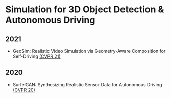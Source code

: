 # Simulation for 3D Object Detection & Autonomous Driving

## 2021

- GeoSim: Realistic Video Simulation via Geometry-Aware Composition for Self-Driving [(CVPR 21)](https://openaccess.thecvf.com/content/CVPR2021/papers/Chen_GeoSim_Realistic_Video_Simulation_via_Geometry-Aware_Composition_for_Self-Driving_CVPR_2021_paper.pdf)

## 2020

- SurfelGAN: Synthesizing Realistic Sensor Data for Autonomous Driving [(CVPR 20)](https://openaccess.thecvf.com/content_CVPR_2020/papers/Yang_SurfelGAN_Synthesizing_Realistic_Sensor_Data_for_Autonomous_Driving_CVPR_2020_paper.pdf)